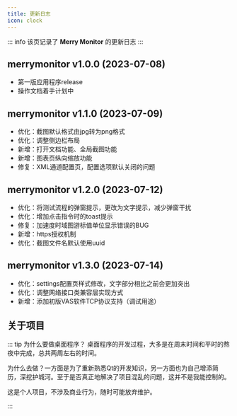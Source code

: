 ```yaml
---
title: 更新日志
icon: clock
---
```


::: info
该页记录了 **Merry Monitor** 的更新日志
:::

## merrymonitor v1.0.0 (2023-07-08)

+ 第一版应用程序release
+ 操作文档着手计划中

## merrymonitor v1.1.0 (2023-07-09)

+ 优化：截图默认格式由jpg转为png格式
+ 优化：调整侧边栏布局
+ 新增：打开文档功能、全局截图功能
+ 新增：图表页纵向缩放功能
+ 修复：XML通道配置页，配置选项默认关闭的问题

## merrymonitor v1.2.0 (2023-07-12)

+ 优化：将测试流程的弹窗提示，更改为文字提示，减少弹窗干扰
+ 优化：增加点击指令时的toast提示
+ 修复：加速度时域图游标值单位显示错误的BUG
+ 新增：https授权机制
+ 优化：截图文件名默认使用uuid

## merrymonitor v1.3.0 (2023-07-14)

+ 优化：settings配置页样式修改，文字部分相比之前会更加突出
+ 优化：调整网络接口类兼容层实现方式
+ 新增：添加初版VAS软件TCP协议支持（调试用途）

## 关于项目

::: tip 为什么要做桌面程序？
桌面程序的开发过程，大多是在周末时间和平时的熬夜中完成，总共两周左右的时间。

为什么去做？一方面是为了重新熟悉Qt的开发知识，另一方面也为自己增添简历，深挖护城河。至于是否真正地解决了项目混乱的问题，这并不是我能控制的。

这是个人项目，不涉及商业行为，随时可能放弃维护。

:::
